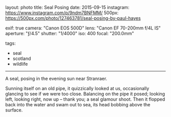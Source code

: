 layout: photo
title: Seal Posing
date: 2015-09-15
instagram: https://www.instagram.com/p/9ndm7BNFMM/
500px: https://500px.com/photo/127463781/seal-posing-by-paul-hayes

exif: true
camera: "Canon EOS 500D"
lens: "Canon EF 70-200mm f/4L IS"
aperture: "ƒ/4.5"
shutter: "1/4000"
iso: 400
focal: "200.0mm"

tags:
  - seal
  - scotland
  - wildlife
---

A seal, posing in the evening sun near Stranraer.

Sunning itself on an old pipe, it quizzically looked at us, occasionally glancing to see if we were too close. Balancing on the pipe it posed; looking left, looking right, now up – thank you; a seal glamour shoot. Then it flopped back into the water and swam out to sea, its head bobbing above the surface.
